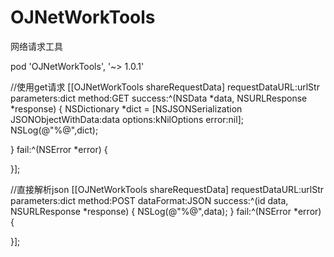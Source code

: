# OJNetWorkTools
网络请求工具


pod 'OJNetWorkTools', '~> 1.0.1'


//使用get请求
[[OJNetWorkTools shareRequestData] requestDataURL:urlStr parameters:dict method:GET success:^(NSData *data, NSURLResponse *response) {
NSDictionary *dict = [NSJSONSerialization JSONObjectWithData:data options:kNilOptions error:nil];
NSLog(@"%@",dict);

} fail:^(NSError *error) {

}];

//直接解析json
[[OJNetWorkTools shareRequestData] requestDataURL:urlStr parameters:dict method:POST dataFormat:JSON success:^(id data, NSURLResponse *response) {
NSLog(@"%@",data);
} fail:^(NSError *error) {

}];
